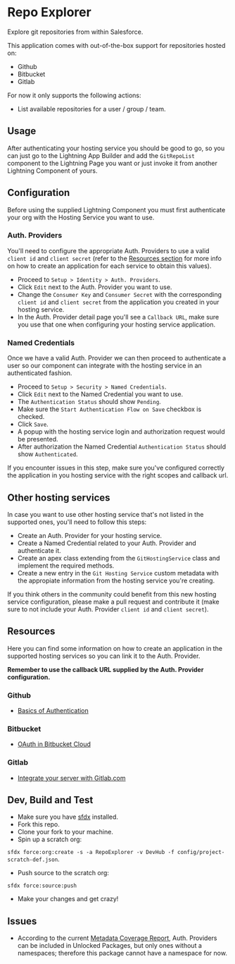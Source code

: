# Repo Explorer

Explore git repositories from within Salesforce.

This application comes with out-of-the-box support for repositories hosted on:

* Github
* Bitbucket
* Gitlab

For now it only supports the following actions:

* List available repositories for a user / group / team. 

## Usage

After authenticating your hosting service you should be good to go, so you can just go to the Lightning App Builder and add the `GitRepoList` component to the Lightning Page you want or just invoke it from another Lightning Component of yours.


## Configuration

Before using the supplied Lightning Component you must first authenticate your org with the Hosting Service you want to use.


### Auth. Providers

You'll need to configure the appropriate Auth. Providers to use a valid `client id` and `client secret` (refer to the [Resources section](#resources) for more info on how to create an application for each service to obtain this values).

* Proceed to `Setup > Identity > Auth. Providers`.
* Click `Edit` next to the Auth. Provider you want to use.
* Change the `Consumer Key` and `Consumer Secret` with the corresponding `client id` and `client secret` from the application you created in your hosting service.
* In the Auth. Provider detail page you'll see a `Callback URL`, make sure you use that one when configuring your hosting service application.


### Named Credentials

Once we have a valid Auth. Provider we can then proceed to authenticate a user so our component can integrate with the hosting service in an authenticated fashion.

* Proceed to `Setup > Security > Named Credentials`.
* Click `Edit` next to the Named Credential you want to use.
* The `Authentication Status` should show `Pending`.
* Make sure the `Start Authentication Flow on Save` checkbox is checked.
* Click `Save`.
* A popup with the hosting service login and authorization request would be presented.
* After authorization the Named Credential `Authentication Status` should show `Authenticated`.

If you encounter issues in this step, make sure you've configured correctly the application in you hosting service with the right scopes and callback url.


## Other hosting services

In case you want to use other hosting service that's not listed in the supported ones, you'll need to follow this steps:

* Create an Auth. Provider for your hosting service.
* Create a Named Credential related to your Auth. Provider and authenticate it.
* Create an apex class extending from the `GitHostingService` class and implement the required methods.
* Create a new entry in the `Git Hosting Service` custom metadata with the appropiate information from the hosting service you're creating.

If you think others in the community could benefit from this new hosting service configuration, please make a pull request and contribute it (make sure to not include your Auth. Provider `client id` and `client secret`).

## Resources

Here you can find some information on how to create an application in the supported hosting services so you can link it to the Auth. Provider.

**Remember to use the callback URL supplied by the Auth. Provider configuration.**

### Github
* [Basics of Authentication](https://developer.github.com/v3/guides/basics-of-authentication/#registering-your-app)

### Bitbucket
* [OAuth in Bitbucket Cloud](https://confluence.atlassian.com/bitbucket/oauth-on-bitbucket-cloud-238027431.html#OAuthonBitbucketCloud-Createaconsumer)

### Gitlab
* [Integrate your server with Gitlab.com](https://docs.gitlab.com/ee/integration/gitlab.html)

## Dev, Build and Test

* Make sure you have [sfdx](https://developer.salesforce.com/tools/sfdxcli) installed.
* Fork this repo.
* Clone your fork to your machine.
* Spin up a scratch org:

`sfdx force:org:create -s -a RepoExplorer -v DevHub -f config/project-scratch-def.json`.

* Push source to the scratch org:

`sfdx force:source:push`

* Make your changes and get crazy!

## Issues

* According to the current [Metadata Coverage Report](https://mdcoverage.secure.force.com/docs/metadata-coverage/44), Auth. Providers can be included in Unlocked Packages, but only ones without a namespaces; therefore this package cannot have a namespace for now.